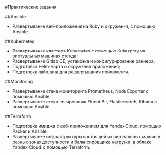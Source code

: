 #Практические задания


##Ansible

* Развертывание веб-приложения на Ruby и окружения, с помощью Ansible.

##Kubernetes

* Развертывание кластера Kubernetes с помощью Kubespray на виртуальных машинах стенда;
* Развертывание Gitlab CE, установка и конфигурирование раннера;
* Подготовка Helm-чарта и окружения приложения;
* Подготовка пайплана для развертывания приложения.

##Monitoring

* Развертывание стека мониторинга Prometheus, Node Exporter с помощью Ansible;
* Развертывание стека логирования Fluent Bit, Elasticsearch, Kibana с помощью Ansible.

##Terraform

* Подготовка имиджа с веб-приложением для Yandex Cloud, помощью Packer и Ansible;
* Развертывание инфраструктуры состоящей из виртуальных машин в разных зонах доступности и балансировщика нагрузки, в облаке Yandex Cloud, с помощью Terraform.

